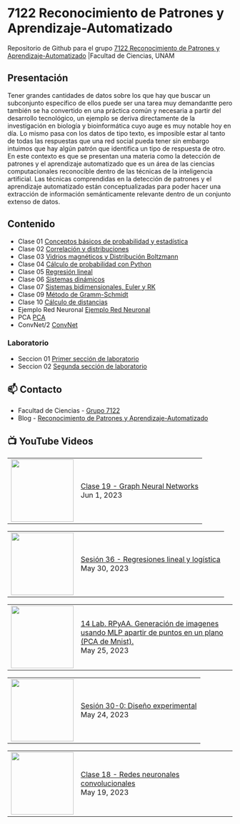 # 7122 Reconocimiento de Patrones y Aprendizaje-Automatizado
Repositorio de Github para el grupo   [7122 Reconocimiento de Patrones y Aprendizaje-Automatizado](https://www.fciencias.unam.mx/docencia/horarios/presentacion/342748) |Facultad de Ciencias, UNAM

## Presentación
Tener grandes cantidades de datos sobre los que hay que buscar un subconjunto específico de ellos puede ser una tarea muy demandantte pero también se ha convertido en una práctica común y necesaria a partir del desarrollo tecnológico, un ejemplo se deriva directamente de la investigación en biología y bioinformática cuyo auge es muy notable hoy en día. Lo mismo pasa con los datos de tipo texto, es imposible estar al tanto de todas las respuestas que una red social pueda tener sin embargo intuimos que hay algún patrón que identifica un tipo de respuesta de otro. En este contexto es que se presentan una materia como la detección de patrones y el aprendizaje automatizado que es un área de las ciencias computacionales reconocible dentro de las técnicas de la inteligencia artificial. Las técnicas comprendidas en la detección de patrones y el aprendizaje automatizado están conceptualizadas para poder hacer una extracción de información semánticamente relevante dentro de un conjunto extenso de datos.

## Contenido
- Clase 01  [Conceptos básicos de probabilidad y estadística](https://github.com/7122-Aprendizaje-Automatizado/7122-Reconocimiento-de-Patrones-y-Aprendizaje-Automatizado/blob/main/Clase%2001/Conceptos%20básicos%20de%20probabilidad%20y%20estadística.ipynb)
- Clase 02 [Correlación y distribuciones](https://github.com/7122-Aprendizaje-Automatizado/7122-Reconocimiento-de-Patrones-y-Aprendizaje-Automatizado/blob/main/Clase%2002/Correlación%20y%20distribuciones.ipynb) 
- Clase 03 [Vidrios magnéticos y Distribución Boltzmann](https://github.com/7122-Aprendizaje-Automatizado/7122-Reconocimiento-de-Patrones-y-Aprendizaje-Automatizado/blob/main/Clase%2003/Vidrios%20y%20distribución%20de%20Boltzmann.ipynb)
- Clase 04 [Cálculo de probabilidad con Python](https://github.com/7122-Aprendizaje-Automatizado/7122-Reconocimiento-de-Patrones-y-Aprendizaje-Automatizado/blob/main/Clase%2004/Cálculo%20de%20probabilidad%20con%20Python.ipynb)
- Clase 05 [Regresión lineal](https://github.com/7122-Aprendizaje-Automatizado/7122-Reconocimiento-de-Patrones-y-Aprendizaje-Automatizado/blob/main/Clase%2005/Regresión%20lineal.ipynb)
- Clase 06 [Sistemas dinámicos](https://github.com/7122-Aprendizaje-Automatizado/7122-Reconocimiento-de-Patrones-y-Aprendizaje-Automatizado/blob/main/Clase%2006/Sistemas%20dina%CC%81micos.ipynb)
- Clase 07 [Sistemas bidimensionales, Euler y RK](https://github.com/7122-Aprendizaje-Automatizado/7122-Reconocimiento-de-Patrones-y-Aprendizaje-Automatizado/blob/main/Clase%2007/Sistemas%20bidimensionales%2C%20Euler%20y%20RK.ipynb)
- Clase 09 [Método de Gramm-Schmidt](https://github.com/7122-Aprendizaje-Automatizado/7122-Reconocimiento-de-Patrones-y-Aprendizaje-Automatizado/blob/main/Clase%2009/Gramm-Schmidt.ipynb)
- Clase 10 [Cálculo de distancias](https://github.com/7122-Aprendizaje-Automatizado/7122-Reconocimiento-de-Patrones-y-Aprendizaje-Automatizado/blob/main/Clase%2010/Distancias.ipynb)
- Ejemplo Red Neuronal [Ejemplo Red Neuronal](https://github.com/7122-Aprendizaje-Automatizado/7122-Reconocimiento-de-Patrones-y-Aprendizaje-Automatizado/blob/main/Red%20Neuronal/ejemplo%20red%20neuronal.ipynb)
- PCA [PCA](https://github.com/7122-Aprendizaje-Automatizado/7122-Reconocimiento-de-Patrones-y-Aprendizaje-Automatizado/blob/main/PCA.ipynb)
- ConvNet/2 [ConvNet](https://github.com/7122-Aprendizaje-Automatizado/7122-Reconocimiento-de-Patrones-y-Aprendizaje-Automatizado/blob/main/conv_net2/conv_digits.ipynb)

### Laboratorio
- Seccion 01  [Primer sección de laboratorio](https://github.com/7122-Aprendizaje-Automatizado/7122-Reconocimiento-de-Patrones-y-Aprendizaje-Automatizado/tree/main/Primer%20Seccion)
- Seccion 02  [Segunda sección de laboratorio](https://github.com/7122-Aprendizaje-Automatizado/7122-Reconocimiento-de-Patrones-y-Aprendizaje-Automatizado/tree/main/Segunda%20Seccion)


## 📫 Contacto
- Facultad de Ciencias - [Grupo 7122](https://www.fciencias.unam.mx/docencia/horarios/presentacion/342748)
- Blog - [Reconocimiento de Patrones y Aprendizaje-Automatizado](https://sites.google.com/view/patronesciencias/inicio)

##  📺 	YouTube Videos
<!-- BLOG-POST-LIST:START --><table><tr><td><a href="https://www.youtube.com/watch?v=E8M-19XkTQk"><img width="140px" src="https://i.ytimg.com/vi/E8M-19XkTQk/mqdefault.jpg"></a></td>
<td><a href="https://www.youtube.com/watch?v=E8M-19XkTQk">Clase 19 - Graph Neural Networks</a><br/>Jun 1, 2023</td></tr></table>
<table><tr><td><a href="https://www.youtube.com/watch?v=gdqxSr9pROk"><img width="140px" src="https://i.ytimg.com/vi/gdqxSr9pROk/mqdefault.jpg"></a></td>
<td><a href="https://www.youtube.com/watch?v=gdqxSr9pROk">Sesión 36 - Regresiones lineal y logística</a><br/>May 30, 2023</td></tr></table>
<table><tr><td><a href="https://www.youtube.com/watch?v=cW6Kpa5O8hA"><img width="140px" src="https://i.ytimg.com/vi/cW6Kpa5O8hA/mqdefault.jpg"></a></td>
<td><a href="https://www.youtube.com/watch?v=cW6Kpa5O8hA">14 Lab. RPyAA. Generación de imagenes usando MLP apartir de puntos en un plano &lpar;PCA de Mnist&rpar;.</a><br/>May 25, 2023</td></tr></table>
<table><tr><td><a href="https://www.youtube.com/watch?v=1KyBnyOfh6c"><img width="140px" src="https://i.ytimg.com/vi/1KyBnyOfh6c/mqdefault.jpg"></a></td>
<td><a href="https://www.youtube.com/watch?v=1KyBnyOfh6c">Sesión 30-0: Diseño experimental</a><br/>May 24, 2023</td></tr></table>
<table><tr><td><a href="https://www.youtube.com/watch?v=29qOquiduKc"><img width="140px" src="https://i.ytimg.com/vi/29qOquiduKc/mqdefault.jpg"></a></td>
<td><a href="https://www.youtube.com/watch?v=29qOquiduKc">Clase 18 - Redes neuronales convolucionales</a><br/>May 19, 2023</td></tr></table>
<!-- BLOG-POST-LIST:END -->
